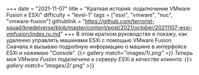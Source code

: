 +++
date = "2021-11-07"
title = "Краткая история: подключение VMware Fusion к ESXi"
difficulty = "level-1"
tags = ["esxi", "vmware", "nuc", "vmware-fusion"]
githublink = "https://github.com/terrorist-squad/knedelverse/blob/master/content/post/2021/october/20211107-esxi-vmfusion/index.ru.md"
+++
В этом кратком руководстве я покажу, как удаленно управлять машинами ESXi с помощью VMware Fusion. Сначала я вызываю подробную информацию о машине в интерфейсе ESXi и нажимаю "Console".
{{< gallery match="images/1/*.png" >}}
Теперь моя VMware Fusion подключена к серверу ESXi в качестве клиента.
{{< gallery match="images/2/*.png" >}}

